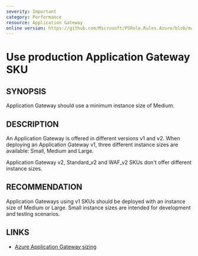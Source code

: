 ```yaml
---
severity: Important
category: Performance
resource: Application Gateway
online version: https://github.com/Microsoft/PSRule.Rules.Azure/blob/master/docs/rules/en/Azure.AppGw.MinSku.md
---
```


# Use production Application Gateway SKU

## SYNOPSIS

Application Gateway should use a minimum instance size of Medium.

## DESCRIPTION

An Application Gateway is offered in different versions v1 and v2.
When deploying an Application Gateway v1, three different instance sizes are available: Small, Medium and Large.

Application Gateway v2, Standard_v2 and WAF_v2 SKUs don't offer different instance sizes.

## RECOMMENDATION

Application Gateways using v1 SKUs should be deployed with an instance size of Medium or Large.
Small instance sizes are intended for development and testing scenarios.

## LINKS

- [Azure Application Gateway sizing](https://docs.microsoft.com/en-us/azure/application-gateway/overview#sizing)

